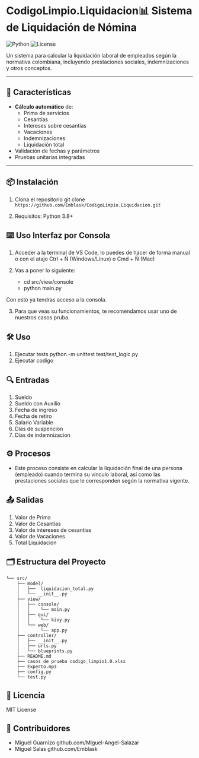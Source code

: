 # CodigoLimpio.Liquidacion📊 Sistema de Liquidación de Nómina

![Python](https://img.shields.io/badge/Python-3.8%2B-blue)
![License](https://img.shields.io/badge/License-MIT-green)

Un sistema para calcular la liquidación laboral de empleados según la normativa colombiana, incluyendo prestaciones sociales, indemnizaciones y otros conceptos.

---

## 🚀 Características

- **Cálculo automático** de:
  - Prima de servicios
  - Cesantías
  - Intereses sobre cesantías
  - Vacaciones
  - Indemnizaciones
  - Liquidación total
- Validación de fechas y parámetros
- Pruebas unitarias integradas

---

## 📦 Instalación

1. Clona el repositorio
	git clone ```https://github.com/Emblask/CodigoLimpio.Liquidacion.git```
   
2. Requisitos:
        Python 3.8+
## ⌨️ Uso Interfaz por Consola

1. Acceder a la terminal de VS Code, lo puedes de hacer de forma manual o con el atajo
   Ctrl + Ñ (Windows/Linux) o Cmd + Ñ (Mac)

2. Vas a poner lo siguiente:
   - cd src/view/console
   - python main.py
     
Con esto ya tendras acceso a la consola.

3. Para que veas su funcionamientos, te recomendamos usar uno de nuestros casos pruba.


## 🛠️ Uso
1. Ejecutar tests python -m unittest test/test_logic.py
2. Ejecutar codigo
	
## 🔍 Entradas
1. Sueldo
2. Sueldo con Auxilio
3. Fecha de ingreso
4. Fecha de retiro
5. Salario Variable
6. Dias de suspencion
7. Dias de indemnizacion

## ⚙️ Procesos
- Este proceso consiste en calcular la liquidación final de una persona (empleado) cuando termina su vínculo laboral, así como las prestaciones sociales que le corresponden según la normativa vigente.
  
## 📤 Salidas
1. Valor de Prima
2. Valor de Cesantias
3. Valor de intereses de cesantias
4. Valor de Vacaciones
5. Total Liquidacion


## 🗂️ Estructura del Proyecto
```
└── src/
    ├── model/
    │   ├──  liquidacion_total.py
    │	└── __init__.py	
    ├── view/
    │	├── console/
    │	│    └── main.py
    │	├── gui/
    │	│    └── kivy.py
    │	└── web/ 
    │	     └── app.py
    ├── controller/
    │	├── __init__.py
    │	├── urls.py
    │	└── blueprints.py
    ├── README.md                
    ├── casos de prueba codigo_limpio1.0.xlsx
    ├── Experto.mp3
    ├── config.py
    └── test.py
```

## 📄 Licencia

MIT License

## 👥 Contribuidores

- Miguel Guarnizo github.com/Miguel-Angel-Salazar
- Miguel Salas github.com/Emblask
	
